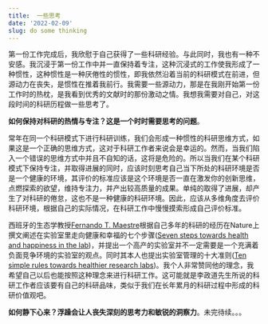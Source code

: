 ```yaml
---
title:  一些思考
date: '2022-02-09'
slug: do some thinking
---
```


 第一份工作完成后，我欣慰于自己获得了一些科研经验。与此同时，我也有一种不安感。我沉浸于第一份工作中并一直保持着专注，这种沉浸式的工作使我形成了一种惯性，这种惯性是一种厌倦性的惯性，即我依然沿着当前的科研模式在前进，但源动力在丧失，是惯性在推着我前行。我需要一些源动力，那是在我刚开始第一份工作时的热枕，是我看到优秀的文献时的那份激动之情。我想我需要对自己，对这段时间的科研历程做一些思考了。

**如何保持对科研的热情与专注？这是一个时时需要思考的问题**。

常年在同一个科研模式下进行科研训练，我们会形成一种惯性的科研思维方式，如果这是一个正确的思维方式，这对于科研工作者来说会是幸运的。然而，当我们陷入一个错误的思维方式中并且不自知的话，这将是危险的。所以当我们在某个科研模式下保持专注，并取得进展的同时，应该时刻思考自己当下所处的科研环境是否是一个健康的环境，其评价的标准应该是这个环境是否一直在激发你的创新思维，点燃探索的欲望，维持专注力，并产出较高质量的成果。单纯的取得了进展，却产生了对科研的倦怠，这也不是一种健康的科研环境。因此，应该从多维角度去评价科研环境，根据自己的实际情况，在科研工作中慢慢摸索形成自己评价标准。

西班牙的生态学教授[Fernando T. Maestre](https://maestrelab.com/en/equipo/fernando-t-maestre-en/)根据自己多年的科研的经历在Nature上撰文阐述在实验室里走向健康和幸福的七个步骤([Seven steps towards health and happiness in the lab](https://www.nature.com/articles/d41586-018-07514-7))，并提出一个高产的实验室并不一定需要是一个充满着负面竞争环境的实验室的观点。同时其本人也提出实验室管理的十大准则([Ten simple rules towards healthier research labs](https://journals.plos.org/ploscompbiol/article?id=10.1371/journal.pcbi.1006914))。我个人非常赞同他的理念，我希望自己以后也能按照这种理念来进行科研工作。这可能就是李政道先生所说的科研工作者应该要有自己的科研品味，类似于我们在长年累月的科研过程中形成的科研价值观吧。

**如何静下心来？浮躁会让人丧失深刻的思考力和敏锐的洞察力**。未完待续。。。



